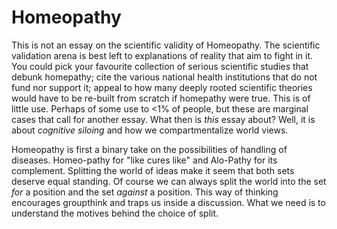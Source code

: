 # Homeopathy

This is not an essay on the scientific validity of Homeopathy. The scientific validation arena is best left to explanations of reality that aim to fight in it. You could pick your favourite collection of serious scientific studies that debunk homepathy; cite the various national health institutions that do not fund nor support it; appeal to how many deeply rooted scientific theories would have to be re-built from scratch if homepathy were true. This is of little use. Perhaps of some use to <1% of people, but these are marginal cases that call for another essay. What then is _this_ essay about? Well, it is about _cognitive siloing_ and how we compartmentalize world views. 

Homeopathy is first a binary take on the possibilities of handling of diseases. Homeo-pathy for "like cures like" and Alo-Pathy for its complement. Splitting the world of ideas make it seem that both sets deserve equal standing. Of course we can always split the world into the set _for_ a position and the set _against_ a position. This way of thinking encourages groupthink and traps us inside a discussion. What we need is to understand the motives behind the choice of split. 






